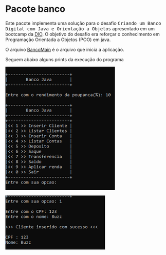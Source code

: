 # Pacote banco
<p>Este pacote implementa uma solução para o desafio <tt>Criando um Banco Digital com Java e Orientação a Objetos</tt> apresentado em um bootcamp da <a href="https://www.dio.me/">DIO</a>. O objetivo do desafio era reforçar o conhecimento em Programação Orientada a Objetos (POO) em java.</p>
<p>O arquivo <a href="https://github.com/arataca89/java/blob/main/BancoMain.java">BancoMain</a> é o arquivo que inicia a aplicação.</p>
<p>Seguem abaixo alguns prints da execução do programa</p> 
<p><img src="https://github.com/arataca89/java/blob/main/banco/%231.PNG"></p>
<p><img src="https://github.com/arataca89/java/blob/main/banco/%232.PNG"></p>
